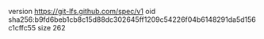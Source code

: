 version https://git-lfs.github.com/spec/v1
oid sha256:b9fd6beb1cb8c15d88dc302645ff1209c54226f04b6148291da5d156c1cffc55
size 262
